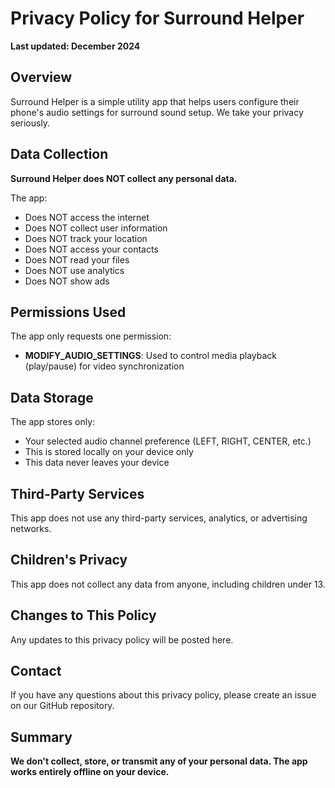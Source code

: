 # Privacy Policy for Surround Helper

**Last updated: December 2024**

## Overview
Surround Helper is a simple utility app that helps users configure their phone's audio settings for surround sound setup. We take your privacy seriously.

## Data Collection
**Surround Helper does NOT collect any personal data.**

The app:
- Does NOT access the internet
- Does NOT collect user information
- Does NOT track your location
- Does NOT access your contacts
- Does NOT read your files
- Does NOT use analytics
- Does NOT show ads

## Permissions Used
The app only requests one permission:
- **MODIFY_AUDIO_SETTINGS**: Used to control media playback (play/pause) for video synchronization

## Data Storage
The app stores only:
- Your selected audio channel preference (LEFT, RIGHT, CENTER, etc.)
- This is stored locally on your device only
- This data never leaves your device

## Third-Party Services
This app does not use any third-party services, analytics, or advertising networks.

## Children's Privacy
This app does not collect any data from anyone, including children under 13.

## Changes to This Policy
Any updates to this privacy policy will be posted here.

## Contact
If you have any questions about this privacy policy, please create an issue on our GitHub repository.

## Summary
**We don't collect, store, or transmit any of your personal data. The app works entirely offline on your device.**
